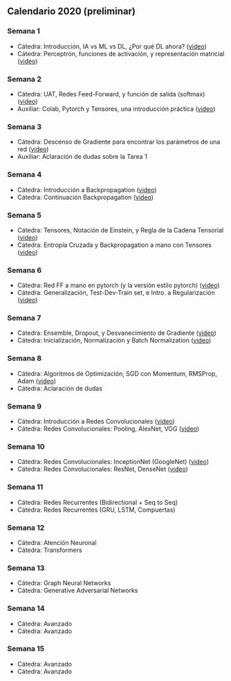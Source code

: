## Calendario 2020 (preliminar)

### Semana 1

* Cátedra: Introducción, IA vs ML vs DL, ¿Por qué DL ahora? ([video](https://www.youtube.com/watch?v=BASByOlqqkc&list=PLBjZ-ginWc1e0_Dp4heHglsjJmacV_F20&index=1))
* Cátedra: Perceptrón, funciones de activación, y representación matricial ([video](https://www.youtube.com/watch?v=mDCxK2Pu0mA&list=PLBjZ-ginWc1e0_Dp4heHglsjJmacV_F20&index=2))

### Semana 2

* Cátedra: UAT, Redes Feed-Forward, y función de salida (softmax) ([video](https://www.youtube.com/watch?v=eV-N1ozcZrk&list=PLBjZ-ginWc1e0_Dp4heHglsjJmacV_F20&index=3))
* Auxiliar: Colab, Pytorch y Tensores, una introducción práctica ([video](https://www.youtube.com/watch?v=gjTV_7X2O9Y&feature=youtu.be))

### Semana 3

* Cátedra: Descenso de Gradiente para encontrar los parámetros de una red ([video](https://www.youtube.com/watch?v=G4dnRSSC6Kw))
* Auxiliar: Aclaración de dudas sobre la Tarea 1

### Semana 4

* Cátedra: Introducción a Backpropagation ([video](https://www.youtube.com/watch?v=1EUAoM1EhM0))
* Cátedra: Continuación Backpropagation ([video](https://www.youtube.com/watch?v=Gp2rY7LvTyQ))

### Semana 5

* Cátedra: Tensores, Notación de Einstein, y Regla de la Cadena Tensorial ([video](https://www.youtube.com/watch?v=pLUNS_tK-K8))
* Cátedra: Entropía Cruzada y Backpropagation a mano con Tensores ([video](https://www.youtube.com/watch?v=e_1lis8ByyI))

### Semana 6

* Cátedra: Red FF a mano en pytorch (y la versión estilo pytorch) ([video](https://www.youtube.com/watch?v=y6aD4WG-rOw))
* Cátedra: Generalización, Test-Dev-Train set, e Intro. a Regularización ([video](https://www.youtube.com/watch?v=5gAJeY-HHtg))

### Semana 7

* Cátedra: Ensemble, Dropout, y Desvanecimiento de Gradiente ([video](https://www.youtube.com/watch?v=4cJlTns7noE))
* Cátedra: Inicialización, Normalización y Batch Normalization ([video](https://www.youtube.com/watch?v=izOwC2my1Kw))

### Semana 8

* Cátedra: Algoritmos de Optimización, SGD con Momentum, RMSProp, Adam ([video](https://www.youtube.com/watch?v=FBsiDndtdVg))
* Cátedra: Aclaración de dudas

### Semana 9

* Cátedra: Introducción a Redes Convolucionales ([video](https://www.youtube.com/watch?v=vSHSmiKiiDw))
* Cátedra: Redes Convolucionales: Pooling, AlexNet, VGG ([video](https://www.youtube.com/watch?v=ju7nKaFaFvc))

### Semana 10

* Cátedra: Redes Convolucionales: InceptionNet (GoogleNet) ([video](https://www.youtube.com/watch?v=AxWG1aLWODE))
* Cátedra: Redes Convolucionales: ResNet, DenseNet ([video](https://www.youtube.com/watch?v=C7S7wBsg2KE))

### Semana 11

* Cátedra: Redes Recurrentes (Bidirectional + Seq to Seq)
* Cátedra: Redes Recurrentes (GRU, LSTM, Compuertas)

### Semana 12

* Cátedra: Atención Neuronal
* Cátedra: Transformers

### Semana 13

* Cátedra: Graph Neural Networks 
* Cátedra: Generative Adversarial Networks

### Semana 14

* Cátedra: Avanzado
* Cátedra: Avanzado

### Semana 15

* Cátedra: Avanzado
* Cátedra: Avanzado
